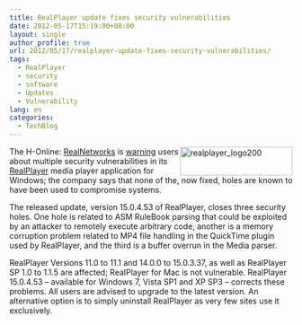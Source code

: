 ```yaml
---
title: RealPlayer update fixes security vulnerabilities
date: 2012-05-17T15:19:00+00:00
layout: single
author_profile: true
url: 2012/05/17/realplayer-update-fixes-security-vulnerabilities/
tags:
  - RealPlayer
  - security
  - software
  - Updates
  - Vulnerability
lang: en
categories: 
  - TechBlog
---
```

[<img title="realplayer_logo200" border="0" alt="realplayer_logo200" align="right" src="http://lh5.ggpht.com/-_0NStkVzW3k/T7UQCUHur_I/AAAAAAAAGAg/Nu4kfKBVX-U/realplayer_logo200_thumb.png?imgmax=800" width="200" height="51" />](http://lh4.ggpht.com/-ZpK7OGIlX0E/T7UQAKJa_LI/AAAAAAAAGAY/FmEayK7ZLC0/s1600-h/realplayer_logo200%25255B2%25255D.png)The H-Online: [RealNetworks](http://www.realnetworks.com/) is [warning](http://service.real.com/realplayer/security/05152012_player/en/) users about multiple security vulnerabilities in its [RealPlayer](http://www.real.com/realplayer) media player application for Windows; the company says that none of the, now fixed, holes are known to have been used to compromise systems.

The released update, version 15.0.4.53 of RealPlayer, closes three security holes. One hole is related to ASM RuleBook parsing that could be exploited by an attacker to remotely execute arbitrary code, another is a memory corruption problem related to MP4 file handling in the QuickTime plugin used by RealPlayer, and the third is a buffer overrun in the Media parser. 

RealPlayer Versions 11.0 to 11.1 and 14.0.0 to 15.0.3.37, as well as RealPlayer SP 1.0 to 1.1.5 are affected; RealPlayer for Mac is not vulnerable. RealPlayer 15.0.4.53 – available for Windows 7, Vista SP1 and XP SP3 – corrects these problems. All users are advised to upgrade to the latest version. An alternative option is to simply uninstall RealPlayer as very few sites use it exclusively.